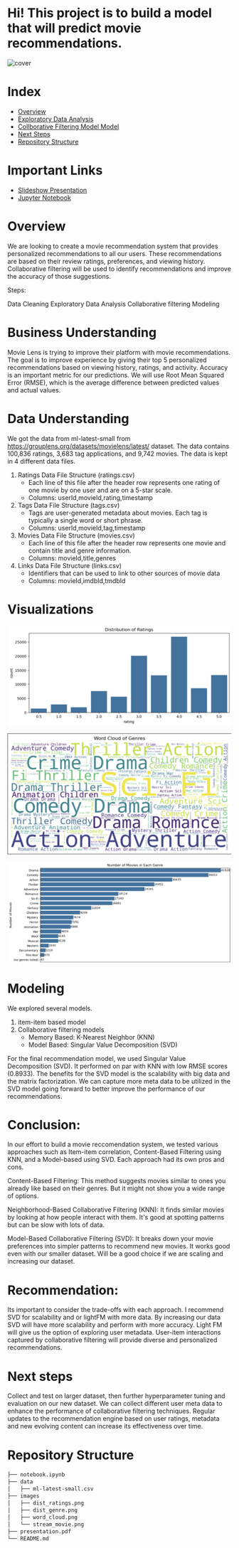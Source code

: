 # Hi! This project is to build a model that will predict movie recommendations.

![cover](./images/stream_movie.avif)

# Index

* [Overview](#Overview)
* [Exploratory Data Analysis](#Visualizations)
* [Collborative Filtering Model Model](#Modeling)
* [Next Steps](#Next-Steps)
* [Repository Structure](#Repository-Structure)

# Important Links

* [Slideshow Presentation](https://github.com/kai-cansler/phase-4-final-movie-rec/blob/main/presentation.pdf)
* [Jupyter Notebook](https://github.com/kai-cansler/phase-4-final-movie-rec/blob/main/notebook.ipynb)

# Overview

We are looking to create a movie recommendation system that provides personalized recommendations to all our users. These recommendations are based on their review ratings, preferences, and viewing history. Collaborative filtering will be used to identify recommendations and improve the accuracy of those suggestions.

Steps:

Data Cleaning
Exploratory Data Analysis
Collaborative filtering
Modeling

# Business Understanding

Movie Lens is trying to improve their platform with movie recommendations. The goal is to improve experience by giving their top 5 personalized recommendations based on viewing history, ratings, and activity. Accuracy is an important metric for our predictions. We will use Root Mean Squared Error (RMSE), which is the average difference between predicted values and actual values.

# Data Understanding

We got the data from ml-latest-small from https://grouplens.org/datasets/movielens/latest/ dataset. The data contains 100,836 ratings, 3,683 tag applications, and 9,742 movies. The data is kept in 4 different data files.

1. Ratings Data File Structure (ratings.csv)
    - Each line of this file after the header row represents one rating of one movie by one user and are on a 5-star scale.
    - Columns: userId,movieId,rating,timestamp
2. Tags Data File Structure (tags.csv)
    - Tags are user-generated metadata about movies. Each tag is typically a single word or short phrase.
    - Columns: userId,movieId,tag,timestamp
3. Movies Data File Structure (movies.csv)
    - Each line of this file after the header row represents one movie and contain title and genre information.
    - Columns: movieId,title,genres
4. Links Data File Structure (links.csv)
    - Identifiers that can be used to link to other sources of movie data
    - Columns: movieId,imdbId,tmdbId

# Visualizations

![distribution of ratings](./images/dist_ratings.png)

![word cloud](./images/word_cloud.png)

![distribution of genres](./images/dist_genre.png)

# Modeling

We explored several models.
1. item-item based model
2. Collaborative filtering models
     - Memory Based: K-Nearest Neighbor (KNN)
     - Model Based: Singular Value Decomposition (SVD)

For the final recommendation model, we used Singular Value Decomposition (SVD). It performed on par with KNN with low RMSE scores (0.8933). The benefits for the SVD model is the scalability with big data and the matrix factorization. We can capture more meta data to be utilized in the SVD model going forward to better improve the performance of our recommendations.

# Conclusion:
In our effort to build a movie reccomendation system, we tested various approaches such as Item-item correlation, Content-Based Filtering using KNN, and a Model-based using SVD. Each approach had its own pros and cons.

Content-Based Filtering: This method suggests movies similar to ones you already like based on their genres. But it might not show you a wide range of options.

Neighborhood-Based Collaborative Filtering (KNN): It finds similar movies by looking at how people interact with them. It's good at spotting patterns but can be slow with lots of data.

Model-Based Collaborative Filtering (SVD): It breaks down your movie preferences into simpler patterns to recommend new movies. It works good even with our smaller dataset. Will be a good choice if we are scaling and increasing our dataset.

# Recommendation:
Its important to consider the trade-offs with each approach. I recommend SVD for scalability and or lightFM with more data. By increasing our data SVD will have more scalability and perform with more accuracy. Light FM will give us the option of exploring user metadata. User-item interactions captured by collaborative filtering will provide diverse and personalized recommendations.

# Next steps
Collect and test on larger dataset, then further hyperparameter tuning and evaluation on our new dataset. We can collect different user meta data to enhance the performance of collaborative filtering techniques. Regular updates to the recommendation engine based on user ratings, metadata and new evolving content can increase its effectiveness over time.

# Repository Structure

```
├── notebook.ipynb
├── data
│   ├── ml-latest-small.csv
├── images
│   ├── dist_ratings.png
│   ├── dist_genre.png
│   ├── word_cloud.png
│   └── stream_movie.png
├── presentation.pdf
└── README.md
```
